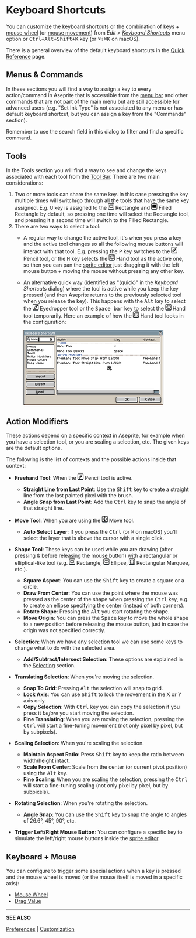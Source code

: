 # Keyboard Shortcuts

You can customize the keyboard shortcuts or the combination of keys +
[mouse wheel](mouse-wheel.md) (or [mouse movement](drag-value.md))
from *Edit > [Keyboard Shortcuts](keyboard-shortcuts.md)*
menu option or <kbd>Ctrl+Alt+Shift+K</kbd> key (or <kbd>⌥⇧⌘K</kbd> on macOS).

There is a general overview of the default keyboard shortcuts in the [Quick Reference](/quickref/) page.

## Menus & Commands

In these sections you will find a way to assign a key to every
action/command in Aseprite that is accessible from the [menu bar](menu-bar.md)
and other commands that are not part of the main menu but are still
accessible for advanced users (e.g. "Set Ink Type"
is not associated to any menu or has default keyboard shortcut, but
you can assign a key from the "Commands" section).

Remember to use the search field in this dialog to filter and find a
specific command.

## Tools

In the Tools section you will find a way to see and change the keys
associated with each tool from the [Tool Bar](tool-bar.md). There are
two main considerations:

1. Two or more tools can share the same key. In this case pressing the
   key multiple times will switch/go through all the tools that have
   the same key assigned. E.g. <kbd>U</kbd> key is assigned to the
   ![Rectangle icon](tools/rectangle-tool.png) Rectangle and
   ![Filled Rectangle icon](tools/filled-rectangle-tool.png) Filled Rectangle
   by default, so pressing one time
   will select the Rectangle tool, and pressing it a second time will
   switch to the Filled Rectangle.
2. There are two ways to select a tool:
   * A regular way to change the
     active tool, it's when you press a key and the active tool changes so
     all the following mouse buttons will interact with that tool.
     E.g. pressing the <kbd>P</kbd> key switches to the ![Pencil icon](tools/pencil-tool.png) Pencil
     tool, or the <kbd>H</kbd> key selects the ![Hand icon](tools/hand-tool.png) Hand
     tool as the active one, so then you can pan the [sprite editor](sprite-editor.md)
     just dragging it with the left mouse button + moving the mouse
     without pressing any other key.
   * An alternative quick way (identified as "(quick)" in the *Keyboard Shortcuts* dialog)
     where the tool is active while you keep the key pressed (and then Aseprite
     returns to the previously selected tool when you release the key).
     This happens with the <kbd>Alt</kbd> key to select the ![Eyedropper icon](tools/eyedropper-tool.png) Eyedropper tool
     or the <kbd>Space bar</kbd> key to select the ![Hand icon](tools/hand-tool.png) Hand tool temporarily.
     Here an example of how the ![Hand icon](tools/hand-tool.png) Hand tool
     looks in the configuration:

     ![Hand tool example](keyboard-shortcuts/hand-shortcuts.png)

## Action Modifiers

These actions depend on a specific context in Aseprite, for example
when you have a selection tool, or you are scaling a selection, etc.
The given keys are the default options.

The following is the list of contexts and the possible actions inside
that context:

* **Freehand Tool**: When the ![Pencil icon](tools/pencil-tool.png) Pencil tool
  is active.
  * **Straight Line from Last Point**: Use the <kbd>Shift</kbd> key
    to create a straight line from the last painted pixel with the brush.
  * **Angle Snap from Last Point**: Add the <kbd>Ctrl</kbd> key
    to snap the angle of that straight line.

* **Move Tool**: When you are using the ![Move Tool Icon](tools/move-tool.png) Move tool.
  * **Auto Select Layer**: If you press the <kbd>Ctrl</kbd> (or <kbd>⌘</kbd> on macOS)
    you'll select the layer that is above the cursor with a single click.
* **Shape Tool**: These keys can be used while you are drawing (after pressing & before releasing the mouse button)
  with a rectangular or elliptical-like tool (e.g.  ![Rectangle Icon](tools/rectangle-tool.png) Rectangle,
  ![Ellipse Icon](tools/ellipse-tool.png) Ellipse,
  ![Rectangular Marquee Icon](tools/marquee-tool.png) Rectangular Marquee, etc.).
  * **Square Aspect**: You can use the <kbd>Shift</kbd> key to create a square or a circle.
  * **Draw From Center**: You can use the point where the mouse was
    pressed as the center of the shape when pressing the <kbd>Ctrl</kbd> key, e.g. to create an ellipse specifying the center (instead of both corners).
  * **Rotate Shape**: Pressing the <kbd>Alt</kbd> you start rotating the shape.
  * **Move Origin**: You can press the <kbd>Space</kbd> key to move the
    whole shape to a new position before releasing the mouse button, just in case
    the origin was not specified correctly.
* **Selection**: When we have any selection tool we can use some keys to
  change what to do with the selected area.
  * **Add/Subtract/Intersect Selection**: These options
    are explained in the [Selecting](selecting.md#add/subtract/intersect) section.
* **Translating Selection**: When you're moving the selection.
  * **Snap To Grid**: Pressing <kbd>Alt</kbd> the selection will snap to grid.
  * **Lock Axis**: You can use <kbd>Shift</kbd> to lock the movement in the X or Y axis only.
  * **Copy Selection**: With <kbd>Ctrl</kbd> key you can copy the
    selection if you press it *before* you start moving the
    selection.
  * **Fine Translating**: When you are moving the selection, pressing
    the <kbd>Ctrl</kbd> will start a fine-tuning movement (not only
    pixel by pixel, but by subpixels).
* **Scaling Selection**: When you're scaling the selection.
  * **Maintain Aspect Ratio**: Press <kbd>Shift</kbd> key to keep the
    ratio between width/height intact.
  * **Scale From Center**: Scale from the center (or current pivot
    position) using the <kbd>Alt</kbd> key.
  * **Fine Scaling**: When you are scaling the selection, pressing
    the <kbd>Ctrl</kbd> will start a fine-tuning scaling (not only
    pixel by pixel, but by subpixels).
* **Rotating Selection**: When you're rotating the selection.
  * **Angle Snap**: You can use the <kbd>Shift</kbd> key to snap the
    angle to angles of 26.6°, 45°, 90°, etc.

* **Trigger Left/Right Mouse Button**: You can configure a specific
  key to simulate the left/right mouse buttons inside the [sprite
  editor](sprite-editor.md).

## Keyboard + Mouse

You can configure to trigger some special actions when a key is
pressed and the mouse wheel is moved (or the mouse itself is moved in
a specific axis):

* [Mouse Wheel](mouse-wheel.md)
* [Drag Value](drag-value.md)

---

**SEE ALSO**

[Preferences](preferences.md) |
[Customization](customization.md)
